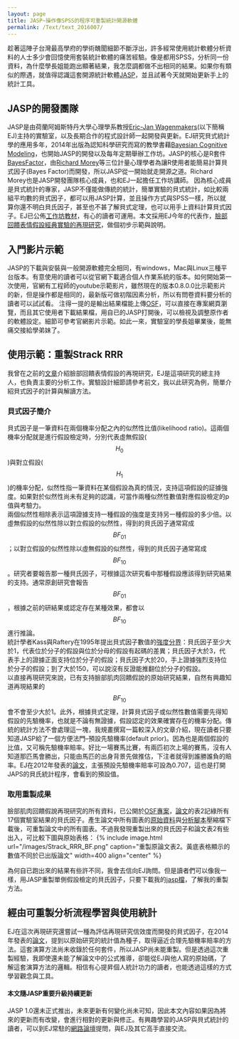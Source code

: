 ```yaml
---
layout: page
title: JASP~操作像SPSS的程序可重製統計開源軟體
permalink: /Text/text_2016007/
---
```


趁著這陣子台灣最高學府的學術醜聞細節不斷浮出，許多經常使用統計軟體分析資料的人士多少會回憶使用套裝統計軟體的痛苦經驗。像是都用SPSS，分析同一份資料，為什麼學長姐能跑出顯著結果，我怎麼調都做不出相同的結果。如果你有類似的際遇，就值得認識這套開源統計軟體[JASP][1]，並且試著今天就開始更新手上的統計工具。

## JASP的開發團隊
JASP是由荷蘭阿姆斯特丹大學心理學系教授[Eric-Jan Wagenmakers][2](以下簡稱EJ)主持的實驗室，以及長期合作的程式設計師一起開發與更新。EJ研究貝式統計學的應用多年，2014年出版為認知科學研究而寫的教學書藉[Bayesian Cognitive Modeling][3]，也開始JASP的開發以及每年定期舉辦工作坊。JASP的核心是R套件[BayesFactor][4]，由[Richard Morey][5]等三位計量心理學者為讓R使用者能簡易計算貝式因子(Bayes Factor)而開發，所以JASP從一開始就走開源之道。Richard Morey也是JASP開發團隊核心成員，也和EJ一起擔任工作坊講師。
因為核心成員是貝式統計的專家，JASP不僅能做傳統的統計，簡單實驗的貝式統計，如比較兩組平均數的貝式因子，都可以用JASP計算，並且操作方式與SPSS一樣，所以就算你還不明白貝氏因子，甚至也不甚了解貝式定理，也可以用手上資料計算貝式因子。EJ已公佈[工作坊教材][6]，有心的讀者可運用。本文採用EJ今年的代表作，[臉部回饋表情假設經典實驗的再現研究][7]，做個初步示範與說明。

## 入門影片示範
JASP的下載與安裝與一般開源軟體完全相同，有windows，Mac與Linux三種平台版本。有意使用的讀者可以從官網下載適合個人作業系統的版本。如何開始第一次使用，官網有工程師的youtube示範影片，雖然現在的版本0.8.0.0比示範影片的新，但是操作都是相同的，最新版可做初階因素分析，所以有問卷資料要分析的讀者可以試試看。
注得一提的是輸出結果檔能上傳[OSF][8]，可以直接在專案網頁瀏覽，而且其它使用者下載結果檔，用自已的JASP打開後，可以檢視及調整原作者的軟體設定。細節可參考官網影片示範。如此一來，實驗室的學長姐畢業後，能無痛交接給學弟妹了。

## 使用示範：重製Strack RRR
我曾在之前的[文章][9]介紹臉部回饋表情假設的再現研究，EJ是這項研究的總主持人，也負責主要的分析工作。實驗設計細節請參考前文，我以此研究為例，簡單介紹貝式因子的計算與解讀方法。

### 貝式因子簡介
貝式因子是一筆資料在兩個機率分配之內的似然性比值(likelihood ratio)。這兩個機率分配就是進行假設檢定時，分別代表虛無假設($$H_0$$)與對立假設($$H_1$$)的機率分配，似然性指一筆資料在某個假設為真的情況，支持這項假設的証據強度。如果對於似然性尚未有足夠的認識，可當作兩種似然性數值對應假設檢定的p值與考驗力。  
兩個似然性相除表示這項證據支持一種假設的強度是支持另一種假設的多少倍。以虛無假設的似然性除以對立假設的似然性，得到的貝氏因子通常寫成$$BF_{01}$$；以對立假設的似然性除以虛無假設的似然性，得到的貝氏因子通常寫成$$BF_{10}$$。研究者要報告那一種貝氏因子，可根據這次研究看中那種假設應該得到研究結果的支持。通常原創研究會報告$$BF_{01}$$，根據之前的研結果或認定存在某種效果，都會以$$BF_{10}$$進行推論。  
統計學者Kass與Raftery在1995年提出貝式因子數值的[強度分界][10]：貝氏因子至少大於1，代表位於分子的假設與位於分母的假設有起碼的差異；貝氏因子大於3，代表手上的證據正面支持位於分子的假設；貝氏因子大於20，手上證據強烈支持位於分子的假設；到了大於150，可以說沒有反證能推翻位於分子的假設。  
以直接再現研究來說，已有支持臉部肌肉回饋假說的原始研究結果，自然有興趣知道再現結果的$$BF_{10}$$會不會至少大於1。此外，根據貝式定理，計算貝式因子或似然性數值需要先得知假設的先驗機率，也就是不論有無證據，假設認定的效果確實存在的機率分配。傳統的統計方法不會處理這一塊，我規畫撰寫一篇較深入的文章介紹，現在讀者只要知道JASP給了一個方便法門–預設先驗機率(default prior)。因為也是兩個假設的比值，又可稱先驗機率賠率。好比一場賽馬比賽，有兩匹初次上場的賽馬，沒有人知道那匹馬會勝出，只能由馬匹的出身背景先做推估，下注者就得到誰勝誰負的賠率。EJ在2012年發表的[論文][11]，主張預設先驗機率賠率可設為0.707，這也是打開JAPS的貝氏統計程序，會看到的預設值。  

### 取用重製成果
臉部肌肉回饋假說再現研究的所有資料，已公開於[OSF專案][12]，[論文][13]的表2記綠所有17個實驗室結果的貝氏因子。產生論文中所有圖表的[原始資料][14]與[分析腳本][15]壓縮檔下載後，可重製論文中的所有圖表。不過我發現重製出來的貝氏因子和論文表2有些出入，可比較下圖與原始表格：
{% include image.html url="/images/Strack_RRR_BF.png" caption="重製原論文表2。黃底表格顯示的數值不同於已出版論文" width=400 align="center" %}

為何自已跑出來的結果有些許不同，我會去信向EJ詢問。但是讀者們可以像我一樣，用JASP重製單側假設檢定的貝氏因子，只要下載我的[jasp檔][16]，了解我的重製方法。

## 經由可重製分析流程學習與使用統計
EJ在這次再現研究還嘗試一種為評估再現研究信效度而開發的貝式因子，在2014年發表的[論文][17]，提到以原始研究的統計值為種子，取得逼近合理先驗機率賠率的方法。這套演算方法尚未收錄於任何套件，所以JASP尚未能重製。但是透過這次重製經驗，我即使還未能了解論文中的公式推導，卻能從EJ與他人寫的原始碼，了解這套演算方法的邏輯。相信有心提昇個人統計功力的讀者，也能透過這樣的方式學習觀念與工具。

#### 本文隨JASP重要升級持續更新
JASP 1.0還未正式推出，未來更新有何變化尚未可知，因此本文內容如果因為將來的更新而有改變，會進行相對的更新與修正。有興趣學習的JASP與貝式統計的讀者，可以到EJ常駐的[網路論壇][18]提問，與EJ及其它高手直接交流。


[1]: https://jasp-stats.org/
[2]: http://www.ejwagenmakers.com/
[3]: https://bayesmodels.com/
[4]: http://bayesfactorpcl.r-forge.r-project.org/
[5]: https://richarddmorey.org/
[6]: https://osf.io/r73y9/?view_only=c8f313fa105c467881c55be64f1bc83e
[7]: http://pps.sagepub.com/content/early/2016/10/21/1745691616674458.abstract
[8]: https://osf.io/
[9]: http://scchen.com/Text/text_2016004/
[10]: http://www.tandfonline.com/doi/abs/10.1080/01621459.1995.10476572
[11]: https://www.ncbi.nlm.nih.gov/pmc/articles/PMC3505519/
[12]: https://osf.io/hgi2y/
[13]: https://osf.io/6jtny/
[14]: https://osf.io/9j72u/
[15]: https://osf.io/tbq26/
[16]: https://osf.io/byht3/
[17]: http://doi.apa.org/getdoi.cfm?doi=10.1037/a0036731
[18]: http://forum.cogsci.nl/index.php?p=/categories/jasp-bayesfactor
